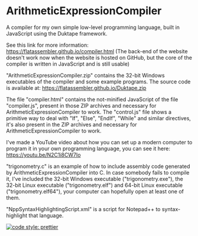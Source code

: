 # ArithmeticExpressionCompiler
A compiler for my own simple low-level programming language, built in JavaScript using the Duktape framework.

See this link for more information: https://flatassembler.github.io/compiler.html (The back-end of the website doesn't work now when the website is hosted on GitHub, but the core of the compiler is written in JavaScript and is still usable)

"ArithmeticExpressionCompiler.zip" contains the 32-bit Windows executables of the compiler and some example programs. The source code is available at: https://flatassembler.github.io/Duktape.zip

The file "compiler.html" contains the not-minified JavaScript of the file "compiler.js", present in those ZIP archives and necessary for ArithmeticExpressionCompiler to work. The "control.js" file shows a primitive way to deal with "If", "Else", "EndIf", "While" and similar directives, it's also present in the ZIP archives and necessary for ArithmeticExpressionCompiler to work.

I've made a YouTube video about how you can set up a modern computer to program it in your own programming language, you can see it here: https://youtu.be/N2C1i8CW7Io

"trigonometry.c" is an example of how to include assembly code generated by ArithmeticExpressionCompiler into C. In case somebody fails to compile it, I've included the 32-bit Windows executable ("trigonometry.exe"), the 32-bit Linux executable ("trigonometry.elf") and 64-bit Linux executable ("trigonometry.elf64"), your computer can hopefully open at least one of them.

"NppSyntaxHighlightingScript.xml" is a script for Notepad++ to syntax-highlight that language.

[![code style: prettier](https://img.shields.io/badge/code_style-prettier-ff69b4.svg?style=flat-square)](https://github.com/prettier/prettier)
